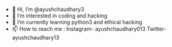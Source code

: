 - 👋 Hi, I’m @ayushchaudhary3
- 👀 I’m interested in coding and hacking
- 🌱 I’m currently learning python3 and ethical hacking
- 📫 How to reach me :
Instagram- ayushchaudhary013
Twitter- ayushchaudhary13

<!---
ayushchaudhary3/ayushchaudhary3 is a ✨ special ✨ repository because its `README.md` (this file) appears on your GitHub profile.
You can click the Preview link to take a look at your changes.
--->
